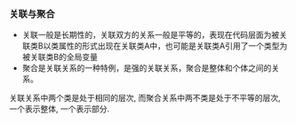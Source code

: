 

### 关联与聚合

- 关联一般是长期性的，关联双方的关系一般是平等的，表现在代码层面为被关联类B以类属性的形式出现在关联类A中，也可能是关联类A引用了一个类型为被关联类B的全局变量
- 聚合是关联关系的一种特例，是强的关联关系，聚合是整体和个体之间的关系。

关联关系中两个类是处于相同的层次, 而聚合关系中两不类是处于不平等的层次, 一个表示整体, 一个表示部分.

